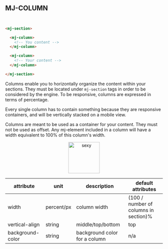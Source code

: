 ## MJ-COLUMN

``` html


<mj-section>

  <mj-column>
    <!-- You content -->
  </mj-column>

  <mj-column>
    <!-- Your content -->
  </mj-column>

</mj-section>


```

Columns enable you to horizontally organize the content within your sections. They must be located under `mj-section` tags in order to be considered by the engine.
To be responsive, columns are expressed in terms of percentage.

Every single column has to contain something because they are responsive containers, and will be vertically stacked on a mobile view.

<aside class="notice">
Columns are meant to be used as a container for your content. They must not be used as offset. Any mj-element included in a column will have a width equivalent to 100% of this column's width.
</aside>

<p align="center">
  <a href="/try-it-live/column"><img width="100px" src="http://imgh.us/TRYITLIVE.svg" alt="sexy" /></a>
</p>

attribute           | unit        | description                    | default attributes
--------------------|-------------|--------------------------------|--------------------------------------
width               | percent/px  | column width                   | (100 / number of columns in section)%
vertical-align      | string      | middle/top/bottom              | top
background-color    | string      | background color for a column  | n/a

